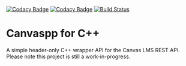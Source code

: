 [![Codacy Badge](https://api.codacy.com/project/badge/Grade/1bb776548b984a57b0e216a6676f0d01)](https://app.codacy.com/manual/asuradev99/Canvaspp?utm_source=github.com&utm_medium=referral&utm_content=asuradev99/Canvaspp&utm_campaign=Badge_Grade_Dashboard)
[![Codacy Badge](https://app.codacy.com/project/badge/Grade/777ac6e8b071467597500c6098a6e1f3)](https://www.codacy.com/manual/asuradev99/Canvaspp?utm_source=github.com&amp;utm_medium=referral&amp;utm_content=asuradev99/Canvaspp&amp;utm_campaign=Badge_Grade)
[![Build Status](https://circleci.com/gh/asuradev99/Canvaspp.svg?style=svg)](https://circleci.com/gh/asuradev99/Canvaspp)
# Canvaspp for C++
A simple header-only C++ wrapper API for the Canvas LMS REST API. 
Please note this project is still a work-in-progress.
